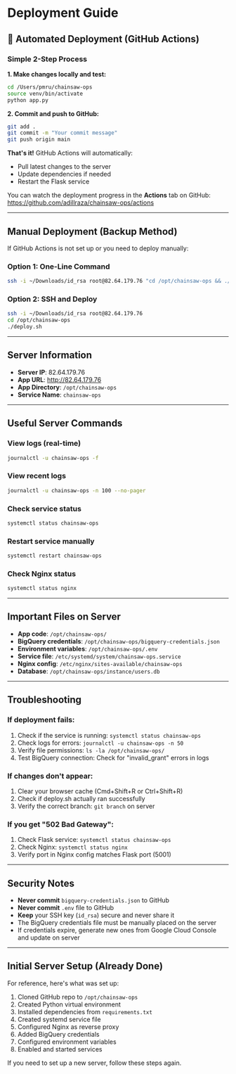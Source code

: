 # Deployment Guide

## 🚀 Automated Deployment (GitHub Actions)

### Simple 2-Step Process

**1. Make changes locally and test:**
```bash
cd /Users/pmru/chainsaw-ops
source venv/bin/activate
python app.py
```

**2. Commit and push to GitHub:**
```bash
git add .
git commit -m "Your commit message"
git push origin main
```

**That's it!** GitHub Actions will automatically:
- Pull latest changes to the server
- Update dependencies if needed
- Restart the Flask service

You can watch the deployment progress in the **Actions** tab on GitHub:
https://github.com/adillraza/chainsaw-ops/actions

---

## Manual Deployment (Backup Method)

If GitHub Actions is not set up or you need to deploy manually:

### Option 1: One-Line Command
```bash
ssh -i ~/Downloads/id_rsa root@82.64.179.76 "cd /opt/chainsaw-ops && ./deploy.sh"
```

### Option 2: SSH and Deploy
```bash
ssh -i ~/Downloads/id_rsa root@82.64.179.76
cd /opt/chainsaw-ops
./deploy.sh
```

---

## Server Information

- **Server IP**: 82.64.179.76
- **App URL**: http://82.64.179.76
- **App Directory**: `/opt/chainsaw-ops`
- **Service Name**: `chainsaw-ops`

---

## Useful Server Commands

### View logs (real-time)
```bash
journalctl -u chainsaw-ops -f
```

### View recent logs
```bash
journalctl -u chainsaw-ops -n 100 --no-pager
```

### Check service status
```bash
systemctl status chainsaw-ops
```

### Restart service manually
```bash
systemctl restart chainsaw-ops
```

### Check Nginx status
```bash
systemctl status nginx
```

---

## Important Files on Server

- **App code**: `/opt/chainsaw-ops/`
- **BigQuery credentials**: `/opt/chainsaw-ops/bigquery-credentials.json`
- **Environment variables**: `/opt/chainsaw-ops/.env`
- **Service file**: `/etc/systemd/system/chainsaw-ops.service`
- **Nginx config**: `/etc/nginx/sites-available/chainsaw-ops`
- **Database**: `/opt/chainsaw-ops/instance/users.db`

---

## Troubleshooting

### If deployment fails:
1. Check if the service is running: `systemctl status chainsaw-ops`
2. Check logs for errors: `journalctl -u chainsaw-ops -n 50`
3. Verify file permissions: `ls -la /opt/chainsaw-ops/`
4. Test BigQuery connection: Check for "invalid_grant" errors in logs

### If changes don't appear:
1. Clear your browser cache (Cmd+Shift+R or Ctrl+Shift+R)
2. Check if deploy.sh actually ran successfully
3. Verify the correct branch: `git branch` on server

### If you get "502 Bad Gateway":
1. Check Flask service: `systemctl status chainsaw-ops`
2. Check Nginx: `systemctl status nginx`
3. Verify port in Nginx config matches Flask port (5001)

---

## Security Notes

- **Never commit** `bigquery-credentials.json` to GitHub
- **Never commit** `.env` file to GitHub  
- **Keep** your SSH key (`id_rsa`) secure and never share it
- The BigQuery credentials file must be manually placed on the server
- If credentials expire, generate new ones from Google Cloud Console and update on server

---

## Initial Server Setup (Already Done)

For reference, here's what was set up:

1. Cloned GitHub repo to `/opt/chainsaw-ops`
2. Created Python virtual environment
3. Installed dependencies from `requirements.txt`
4. Created systemd service file
5. Configured Nginx as reverse proxy
6. Added BigQuery credentials
7. Configured environment variables
8. Enabled and started services

If you need to set up a new server, follow these steps again.

